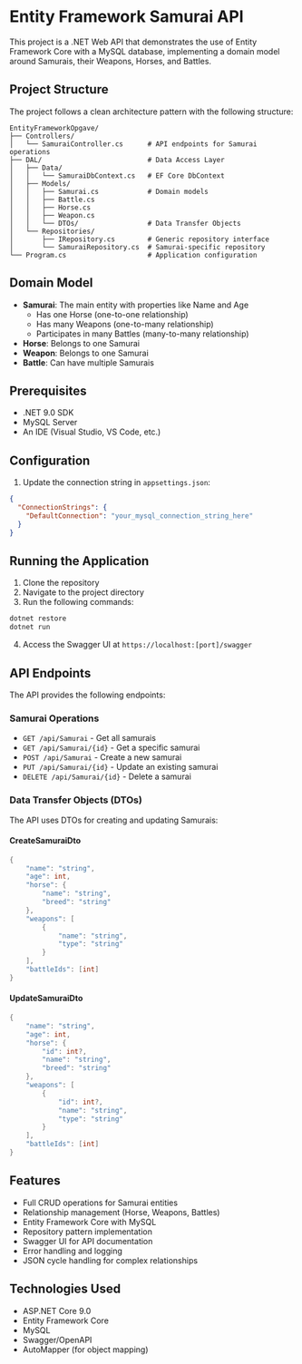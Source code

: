 # Entity Framework Samurai API

This project is a .NET Web API that demonstrates the use of Entity Framework Core with a MySQL database, implementing a domain model around Samurais, their Weapons, Horses, and Battles.

## Project Structure

The project follows a clean architecture pattern with the following structure:

```
EntityFrameworkOpgave/
├── Controllers/
│   └── SamuraiController.cs      # API endpoints for Samurai operations
├── DAL/                          # Data Access Layer
│   ├── Data/
│   │   └── SamuraiDbContext.cs   # EF Core DbContext
│   ├── Models/
│   │   ├── Samurai.cs            # Domain models
│   │   ├── Battle.cs
│   │   ├── Horse.cs
│   │   ├── Weapon.cs
│   │   └── DTOs/                 # Data Transfer Objects
│   └── Repositories/
│       ├── IRepository.cs        # Generic repository interface
│       └── SamuraiRepository.cs  # Samurai-specific repository
└── Program.cs                    # Application configuration
```

## Domain Model

- **Samurai**: The main entity with properties like Name and Age
  - Has one Horse (one-to-one relationship)
  - Has many Weapons (one-to-many relationship)
  - Participates in many Battles (many-to-many relationship)
- **Horse**: Belongs to one Samurai
- **Weapon**: Belongs to one Samurai
- **Battle**: Can have multiple Samurais

## Prerequisites

- .NET 9.0 SDK
- MySQL Server
- An IDE (Visual Studio, VS Code, etc.)

## Configuration

1. Update the connection string in `appsettings.json`:
```json
{
  "ConnectionStrings": {
    "DefaultConnection": "your_mysql_connection_string_here"
  }
}
```

## Running the Application

1. Clone the repository
2. Navigate to the project directory
3. Run the following commands:
```bash
dotnet restore
dotnet run
```
4. Access the Swagger UI at `https://localhost:[port]/swagger`

## API Endpoints

The API provides the following endpoints:

### Samurai Operations

- `GET /api/Samurai` - Get all samurais
- `GET /api/Samurai/{id}` - Get a specific samurai
- `POST /api/Samurai` - Create a new samurai
- `PUT /api/Samurai/{id}` - Update an existing samurai
- `DELETE /api/Samurai/{id}` - Delete a samurai

### Data Transfer Objects (DTOs)

The API uses DTOs for creating and updating Samurais:

#### CreateSamuraiDto
```csharp
{
    "name": "string",
    "age": int,
    "horse": {
        "name": "string",
        "breed": "string"
    },
    "weapons": [
        {
            "name": "string",
            "type": "string"
        }
    ],
    "battleIds": [int]
}
```

#### UpdateSamuraiDto
```csharp
{
    "name": "string",
    "age": int,
    "horse": {
        "id": int?,
        "name": "string",
        "breed": "string"
    },
    "weapons": [
        {
            "id": int?,
            "name": "string",
            "type": "string"
        }
    ],
    "battleIds": [int]
}
```

## Features

- Full CRUD operations for Samurai entities
- Relationship management (Horse, Weapons, Battles)
- Entity Framework Core with MySQL
- Repository pattern implementation
- Swagger UI for API documentation
- Error handling and logging
- JSON cycle handling for complex relationships

## Technologies Used

- ASP.NET Core 9.0
- Entity Framework Core
- MySQL
- Swagger/OpenAPI
- AutoMapper (for object mapping) 